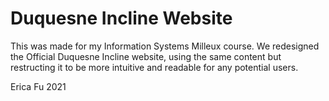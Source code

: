 # Duquesne Incline Website
This was made for my Information Systems Milleux course. We redesigned the Official Duquesne Incline website, using the same content but restructing it to be more intuitive and readable for any potential users.

Erica Fu 2021

